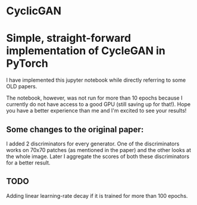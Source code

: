# CyclicGAN
# Simple, straight-forward implementation of CycleGAN in PyTorch

I have implemented this jupyter notebook while directly referring to some OLD papers.

The notebook, however, was not run for more than 10 epochs because I currently do not have access to a good GPU (still saving up for that!). Hope you have a better experience than me and I'm excited to see your results!

## Some changes to the original paper:

I added 2 discriminators for every generator. One of the discriminators works on 70x70 patches (as mentioned in the paper) and the other looks at the whole image. Later I aggregate the scores of both these discriminators for a better result. 

## TODO

Adding linear learning-rate decay if it is trained for more than 100 epochs.

